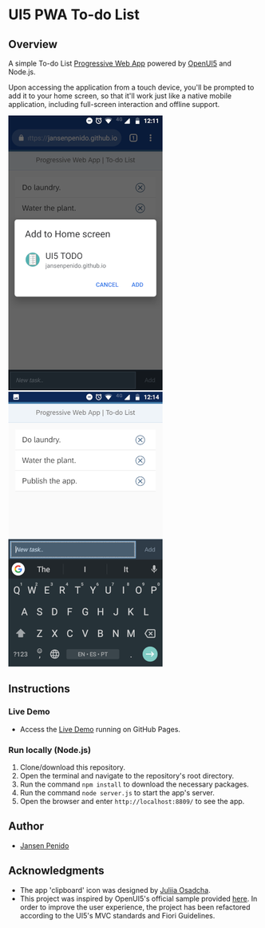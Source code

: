# UI5 PWA To-do List

## Overview
A simple To-do List [Progressive Web App](https://developers.google.com/web/progressive-web-apps/) powered by [OpenUI5](https://openui5.org/) and Node.js.

Upon accessing the application from a touch device, you'll be prompted to add it to your home screen, so that it'll work just like a native mobile application, including full-screen interaction and offline support.

![Add to homescreen prompt](img/screenshot_1.png)
![PWA running on the device](img/screenshot_2.png)

## Instructions

### Live Demo
- Access the [Live Demo](https://jansenpenido.github.io/ui5-pwa-todo-list/webapp/index.html) running on GitHub Pages.

### Run locally (Node.js)
1. Clone/download this repository.
1. Open the terminal and navigate to the repository's root directory.
1. Run the command `npm install` to download the necessary packages.
1. Run the command `node server.js` to start the app's server.
1. Open the browser and enter `http://localhost:8809/` to see the app.

## Author
- [Jansen Penido](https://about.me/jansen.penido)

## Acknowledgments
- The app 'clipboard' icon was designed by [Juliia Osadcha](https://juliiaosadcha.com/).
- This project was inspired by OpenUI5's official sample provided [here](https://github.com/SAP/openui5-pwa-sample). In order to improve the user experience, the project has been refactored according to the UI5's MVC standards and Fiori Guidelines.
